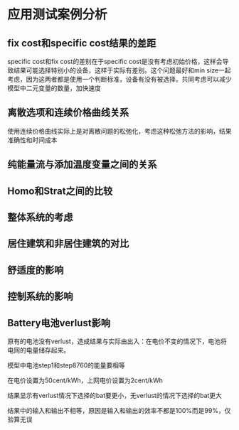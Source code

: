 # 应用测试案例分析

## fix cost和specific cost结果的差距

specific cost和fix cost的差别在于specific cost是没有考虑初始价格，这样会导致结果可能选择特别小的设备，这样于实际有差别。这个问题最好和min size一起考虑，因为这两者都是使用一个判断标准，设备有没有被选择，共同考虑可以减少模型中二元变量的数量，加快速度

## 离散选项和连续价格曲线关系

使用连续价格曲线实际上是对离散问题的松弛化，考虑这种松弛方法的影响，结果准确性和时间成本

## 纯能量流与添加温度变量之间的关系

## Homo和Strat之间的比较

## 整体系统的考虑

## 居住建筑和非居住建筑的对比

## 舒适度的影响

## 控制系统的影响

## Battery电池verlust影响

原有的电池没有verlust，造成结果与实际由出入：在电价不变的情况下，电池将电网的电量储存起来。

模型中电池step1和step8760的能量要相等

在电价设置为50cent/kWh，上网电价设置为2cent/kWh

结果显示有verlust情况下选择的bat要更小，无verlust的情况下选择的bat更大

结果中的输入和输出不相等，原因是输入和输出的效率不都是100%而是99%，仅验算无误
